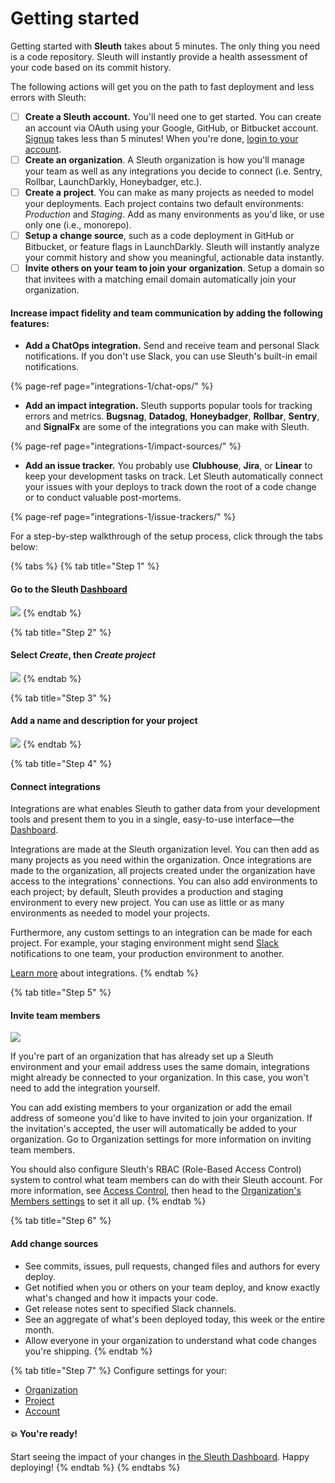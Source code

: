# Getting started

Getting started with **Sleuth** takes about 5 minutes. The only thing you need is a code repository. Sleuth will instantly provide a health assessment of your code based on its commit history. 

The following actions will get you on the path to fast deployment and less errors with Sleuth: 

* [ ] **Create a Sleuth account.** You'll need one to get started. You can create an account via OAuth using your Google, GitHub, or Bitbucket account. [Signup](https://app.sleuth.io/account/signup/) takes less than 5 minutes!  When you're done, [login to your account](https://app.sleuth.io/accounts/login/). 
* [ ] **Create an** **organization**. A Sleuth organization is how you'll manage your team as well as any integrations you decide to connect \(i.e. Sentry, Rollbar, LaunchDarkly, Honeybadger, etc.\). 
* [ ] **Create a** **project**. You can make as many projects as needed to model your deployments. Each project contains two default environments: _Production_ and _Staging_. Add as many environments as you'd like, or use only one \(i.e., monorepo\). 
* [ ] **Setup a** **change source**, such as a code deployment in GitHub or Bitbucket, or feature flags in LaunchDarkly. Sleuth will instantly analyze your commit history and show you meaningful, actionable data instantly.
* [ ] **Invite others on your team to join your** **organization**. Setup a domain so that invitees with a matching email domain automatically join your organization. 

#### Increase impact fidelity and team communication by adding the following features: 

* **Add a ChatOps integration.** Send and receive team and personal Slack notifications. If you don't use Slack, you can use Sleuth's built-in email notifications. 

{% page-ref page="integrations-1/chat-ops/" %}

* **Add an impact integration.** Sleuth supports popular tools for tracking errors and metrics. **Bugsnag**, **Datadog**, **Honeybadger**, **Rollbar**, **Sentry**, and **SignalFx** are some of the integrations you can make with Sleuth. 

{% page-ref page="integrations-1/impact-sources/" %}

* **Add an issue tracker.** You probably use **Clubhouse**, **Jira**, or **Linear** to keep your development tasks on track. Let Sleuth automatically connect your issues with your deploys to track down the root of a code change or to conduct valuable post-mortems. 

{% page-ref page="integrations-1/issue-trackers/" %}

For a step-by-step walkthrough of the setup process, click through the tabs below: 

{% tabs %}
{% tab title="Step 1" %}
#### Go to the Sleuth [Dashboard](dashboard-1/dashboard.md)

![](.gitbook/assets/screen-shot-2020-04-29-at-2.17.48-pm.png)
{% endtab %}

{% tab title="Step 2" %}
#### Select _**Create**_, then _**Create project**_

![](.gitbook/assets/create-project.png)
{% endtab %}

{% tab title="Step 3" %}
#### Add a name and description for your project

![](.gitbook/assets/create-new-project%20%281%29.png)
{% endtab %}

{% tab title="Step 4" %}
#### Connect integrations

Integrations are what enables Sleuth to gather data from your development tools and present them to you in a single, easy-to-use interface—the [Dashboard](dashboard-1/dashboard.md). 

Integrations are made at the Sleuth organization level. You can then add as many projects as you need within the organization. Once integrations are made to the organization, all projects created under the organization have access to the integrations' connections. You can also add environments to each project; by default, Sleuth provides a production and staging environment to every new project. You can use as little or as many environments as needed to model your projects. 

Furthermore, any custom settings to an integration can be made for each project. For example, your staging environment might send [Slack](integrations-1/chat-ops/slack.md) notifications to one team, your production environment to another. 

[Learn more](integrations-1/about-integrations.md) about integrations. 
{% endtab %}

{% tab title="Step 5" %}
#### Invite team members

![](.gitbook/assets/invite-team-members.png)

If you're part of an organization that has already set up a Sleuth environment and your email address uses the same domain, integrations might already be connected to your organization. In this case, you won't need to add the integration yourself. 

You can add existing members to your organization or add the email address of someone you'd like to have invited to join your organization. If the invitation's accepted, the user will automatically be added to your organization. Go to Organization settings for more information on inviting team members. 

You should also configure Sleuth's RBAC \(Role-Based Access Control\) system to control what team members can do with their Sleuth account. For more information, see [Access Control](settings/access-control.md), then head to the [Organization's Members settings](settings/organization/) to set it all up. 
{% endtab %}

{% tab title="Step 6" %}
#### Add change sources

* See commits, issues, pull requests, changed files and authors for every deploy.
* Get notified when you or others on your team deploy, and know exactly what's changed and how it impacts your code.
* Get release notes sent to specified Slack channels.
* See an aggregate of what's been deployed today, this week or the entire month.
* Allow everyone in your organization to understand what code changes you're shipping.
{% endtab %}

{% tab title="Step 7" %}
Configure settings for your: 

* [Organization](settings/organization/) 
* [Project](settings/project/)
* [Account](settings/account/)

####  💥 You're ready! 

Start seeing the impact of your changes in [the Sleuth Dashboard](dashboard-1/dashboard.md). Happy deploying! 
{% endtab %}
{% endtabs %}



